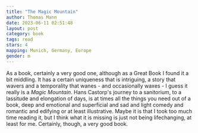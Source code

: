 ```yaml
---
title: "The Magic Mountain"
author: Thomas Mann
date: 2023-06-11 02:51:48
layout: post
category: book
tags: read
stars: 4
mapping: Munich, Germany, Europe
gender: m
---
```


As a book, certainly a very good one, although as a Great Book I found it a bit middling. It has a certain uniqueness that is intriguing, a story that wavers and a temporality that wanes - and occasionally waxes - I guess it really is a _Magic Mountain_. Hans Castorp's journey to a sanitorium, to a lassitude and elongation of days, is at times all the things you need out of a book, deep and emotional and superficial and sad and light comedy and romantic and edifying or at least illustrative. Maybe it is that I took too much time reading it, but I think what it is missing is just not being lifechanging, at least for me. Certainly, though, a very good book.
